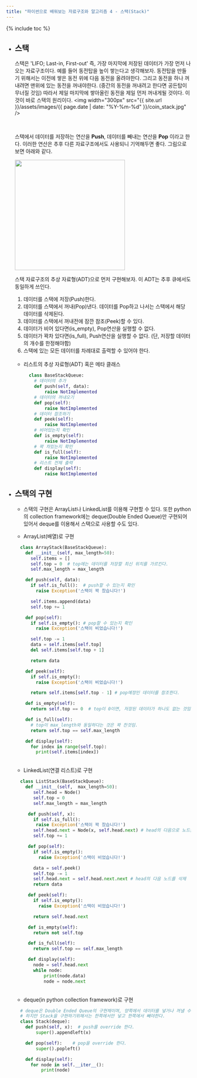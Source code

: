 ```yaml
---
title: "파이썬으로 배워보는 자료구조와 알고리즘 4 - 스택(Stack)"
---
```


{% include toc %}


- ## 스택
  스택은 'LIFO; Last-in, First-out' 즉, 가장 마지막에 저장된 데이터가 가장 먼저 나오는 자료구조이다.
  예를 들어 동전탑을 높이 쌓는다고 생각해보자. 동전탑을 만들기 위해서는 이전에 쌓은 동전 위에 다음 동전을 올려야한다. 그리고 동전을 하나 꺼내려면 맨위에 있는 동전을 꺼내야한다. (중간의 동전을 꺼내려고 한다면 공든탑이 무너질 것임)
  따라서 제일 마지막에 쌓아올린 동전을 제일 먼저 꺼내게될 것이다. 이것이 바로 스택의 원리이다.
  <img width="300px" src="{{ site.url }}/assets/images/{{ page.date | date: "%Y-%m-%d" }}/coin_stack.jpg" />

  <br />

  스택에서 데이터를 저장하는 연산을 **Push**, 데이터를 빼내는 연산을 **Pop** 이라고 한다. 이러한 연산은 추후 다른 자료구조에서도 사용되니 기억해두면 좋다. 그림으로 보면 아래와 같다. <br />

  <img height="300px" src="https://upload.wikimedia.org/wikipedia/commons/thumb/2/29/Data_stack.svg/600px-Data_stack.svg.png" />
  <br />

  스택 자료구조의 추상 자료형(ADT)으로 먼저 구현해보자. 이 ADT는 추후 큐에서도 동일하게 쓰인다.
  1. 데이터를 스택에 저장(Push)한다.
  2. 데이터를 스택에서 꺼내(Pop)낸다. 데이터를 Pop하고 나서는 스택에서 해당 데이터를 삭제된다.
  3. 데이터를 스택에서 꺼내전에 잠깐 참조(Peek)할 수 있다.
  4. 데이터가 비어 있다면(is_empty), Pop연산을 실행할 수 없다.
  5. 데이터가 꽉차 있다면(is_full), Push연산을 실행할 수 없다. (단, 저장할 데이터의 개수를 한정해야함)
  6. 스택에 있는 모든 데이터를 차례대로 출력할 수 있어야 한다. <br /><br />

  - 리스트의 추상 자료형(ADT) 혹은 메타 클래스
    ```python
      class BaseStackQueue:
        # 데이터의 추가
        def push(self, data):
            raise NotImplemented
        # 데이터의 꺼내오기
        def pop(self):
            raise NotImplemented
        # 데이터 참조하기
        def peek(self):
            raise NotImplemented
        # 비어있는지 확인
        def is_empty(self):
            raise NotImplemented
        # 꽉 차있는지 확인
        def is_full(self):
            raise NotImplemented
        # 리스트 전체 출력
        def display(self):
            raise NotImplemented
    ```

- ## 스택의 구현
  - 스택의 구현은 ArrayList나 LinkedList를 이용해 구현할 수 있다. 또한 python의 collection framework에는 deque(Double Ended Queue)만 구현되어 있어서 deque를 이용해서 스택으로 사용할 수도 있다.

  -  ArrayList(배열)로 구현
    ```python
      class ArrayStack(BaseStackQueue):
        def __init__(self, max_length=50):
          self.items = []
          self.top = 0  # top에는 데이터를 저장할 최신 위치를 가르킨다.
          self.max_length = max_length

        def push(self, data):
          if self.is_full():  # push할 수 있는지 확인
            raise Exception('스택이 꽉 찼습니다!')

          self.items.append(data)
          self.top += 1

        def pop(self):
          if self.is_empty(): # pop할 수 있는지 확인
            raise Exception('스택이 비었습니다!')

          self.top -= 1
          data = self.items[self.top]
          del self.items[self.top + 1]

          return data

        def peek(self):
          if self.is_empty():
            raise Exception('스택이 비었습니다!')

          return self.items[self.top - 1] # pop예정인 데이터를 참조한다.

        def is_empty(self):
          return self.top == 0  # top이 0이면, 저장된 데이터가 하나도 없는 것임

        def is_full(self):
          # top이 max_length와 동일하다는 것은 꽉 찬것임.
          return self.top == self.max_length

        def display(self):
          for index in range(self.top):
            print(self.items[index])
    ```
  <br />

  -  LinkedList(연결 리스트)로 구현
    ```python
      class ListStack(BaseStackQueue):
        def __init__(self,  max_length=50):
           self.head = Node()
           self.top = 0
           self.max_length = max_length

         def push(self, x):
           if self.is_full():  
            raise Exception('스택이 꽉 찼습니다!')
           self.head.next = Node(x, self.head.next) # head의 다음으로 노드를 삽입
           self.top += 1

         def pop(self):
           if self.is_empty():
             raise Exception('스택이 비었습니다!')

           data = self.peek()
           self.top -= 1
           self.head.next = self.head.next.next # head의 다음 노드를 삭제
           return data

         def peek(self):
           if self.is_empty():
             raise Exception('스택이 비었습니다!')

           return self.head.next

         def is_empty(self):
           return not self.top

         def is_full(self):
           return self.top == self.max_length

         def display(self):
           node = self.head.next
           while node:
               print(node.data)
               node = node.next
    ```
  <br />

  -  deque(in python collection framework)로 구현
    ```python
      # deque은 Double Ended Queue의 구현체이며, 양쪽에서 데이터를 넣거나 꺼낼 수 있다.
      # 하지만 Stack을 구현하기위해서는 한쪽에서만 넣고 한쪽에서 빼야한다.
      class Stack(deque):
        def push(self, x):  # push를 override 한다.
            super().appendleft(x)

        def pop(self):    # pop을 override 한다.
            super().popleft()

        def display(self):
          for node in self.__iter__():
              print(node)
    ```
